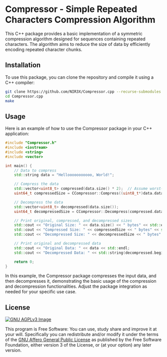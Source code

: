 # Compressor - Simple Repeated Characters Compression Algorithm

This C++ package provides a basic implementation of a symmetric compression algorithm designed for sequences containing repeated characters. The algorithm aims to reduce the size of data by efficiently encoding repeated character chunks.

## Installation

To use this package, you can clone the repository and compile it using a C++ compiler:

```bash
git clone https://github.com/NIR3X/Compressor.cpp --recurse-submodules
cd Compressor.cpp
make
```

## Usage

Here is an example of how to use the Compressor package in your C++ application:

```cpp
#include "Compressor.h"
#include <iostream>
#include <string>
#include <vector>

int main() {
	// Data to compress
	std::string data = "Hellooooooooooo, World!";

	// Compress the data
	std::vector<uint8_t> compressed(data.size() * 2);  // Assume worst-case expansion for simplicity
	uint64_t compressedSize = CCompressor::Compress((uint8_t*)data.data(), data.size(), compressed.data());

	// Decompress the data
	std::vector<uint8_t> decompressed(data.size());
	uint64_t decompressedSize = CCompressor::Decompress(compressed.data(), compressedSize, decompressed.data());

	// Print original, compressed, and decompressed sizes
	std::cout << "Original Size: " << data.size() << " bytes" << std::endl;
	std::cout << "Compressed Size: " << compressedSize << " bytes" << std::endl;
	std::cout << "Decompressed Size: " << decompressedSize << " bytes" << std::endl;

	// Print original and decompressed data
	std::cout << "Original Data: " << data << std::endl;
	std::cout << "Decompressed Data: " << std::string(decompressed.begin(), decompressed.end()) << std::endl;

	return 0;
}
```
In this example, the Compressor package compresses the input data, and then decompresses it, demonstrating the basic usage of the compression and decompression functionalities. Adjust the package integration as needed for your specific use case.

## License
[![GNU AGPLv3 Image](https://www.gnu.org/graphics/agplv3-155x51.png)](https://www.gnu.org/licenses/agpl-3.0.html)  

This program is Free Software: You can use, study share and improve it at your
will. Specifically you can redistribute and/or modify it under the terms of the
[GNU Affero General Public License](https://www.gnu.org/licenses/agpl-3.0.html) as
published by the Free Software Foundation, either version 3 of the License, or
(at your option) any later version.
